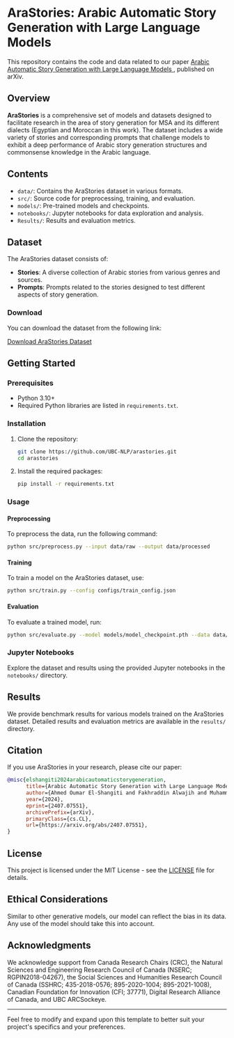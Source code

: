 # AraStories: Arabic Automatic Story Generation with Large Language Models


This repository contains the code and data related to our paper [Arabic Automatic Story Generation with Large Language Models
](https://arxiv.org/abs/2407.07551), published on arXiv.

## Overview

**AraStories** is a comprehensive set of models and datasets designed to facilitate research in the area of story generation for MSA and its different dialects (Egyptian and Moroccan in this work). The dataset includes a wide variety of stories and corresponding prompts that challenge models to exhibit a deep performance of Arabic story generation structures and commonsense knowledge in the Arabic language.

## Contents

- `data/`: Contains the AraStories dataset in various formats.
- `src/`: Source code for preprocessing, training, and evaluation.
- `models/`: Pre-trained models and checkpoints.
- `notebooks/`: Jupyter notebooks for data exploration and analysis.
- `Results/`: Results and evaluation metrics.

## Dataset

The AraStories dataset consists of:

- **Stories**: A diverse collection of Arabic stories from various genres and sources.
- **Prompts**: Prompts related to the stories designed to test different aspects of story generation.

### Download

You can download the dataset from the following link:

[Download AraStories Dataset](https://example.com/download)

## Getting Started

### Prerequisites

- Python 3.10+
- Required Python libraries are listed in `requirements.txt`.

### Installation

1. Clone the repository:
   ```sh
   git clone https://github.com/UBC-NLP/arastories.git
   cd arastories
   ```

2. Install the required packages:
   ```sh
   pip install -r requirements.txt
   ```

### Usage

#### Preprocessing

To preprocess the data, run the following command:
```sh
python src/preprocess.py --input data/raw --output data/processed
```

#### Training

To train a model on the AraStories dataset, use:
```sh
python src/train.py --config configs/train_config.json
```

#### Evaluation

To evaluate a trained model, run:
```sh
python src/evaluate.py --model models/model_checkpoint.pth --data data/processed
```

### Jupyter Notebooks

Explore the dataset and results using the provided Jupyter notebooks in the `notebooks/` directory.

## Results

We provide benchmark results for various models trained on the AraStories dataset. Detailed results and evaluation metrics are available in the `results/` directory.

## Citation

If you use AraStories in your research, please cite our paper:

```bibtex
@misc{elshangiti2024arabicautomaticstorygeneration,
      title={Arabic Automatic Story Generation with Large Language Models}, 
      author={Ahmed Oumar El-Shangiti and Fakhraddin Alwajih and Muhammad Abdul-Mageed},
      year={2024},
      eprint={2407.07551},
      archivePrefix={arXiv},
      primaryClass={cs.CL},
      url={https://arxiv.org/abs/2407.07551}, 
}
```

## License

This project is licensed under the MIT License - see the [LICENSE](LICENSE) file for details.

## Ethical Considerations
Similar to other generative models, our model can reflect the bias in its data. Any use of the model should take this into account.

## Acknowledgments

We acknowledge support from Canada Research Chairs (CRC), the Natural Sciences and Engineering Research Council of Canada (NSERC; RGPIN2018-04267), the Social Sciences and Humanities Research Council of Canada (SSHRC; 435-2018-0576; 895-2020-1004; 895-2021-1008), Canadian Foundation for Innovation (CFI; 37771), Digital Research Alliance of Canada, and UBC ARCSockeye.

---

Feel free to modify and expand upon this template to better suit your project's specifics and your preferences.
